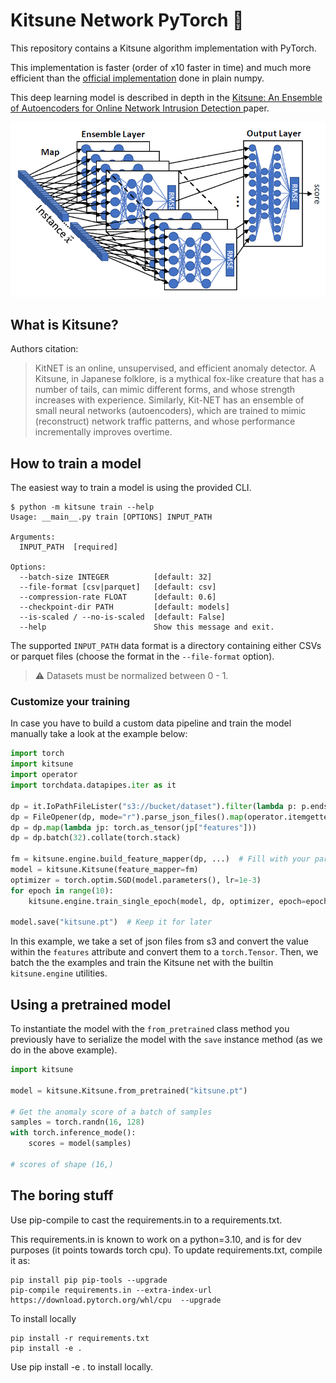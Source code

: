 # Kitsune Network PyTorch 🦊

This repository contains a Kitsune algorithm implementation with PyTorch.

This implementation is faster (order of x10 faster in time) and much more efficient 
than the [official implementation](https://github.com/ymirsky/KitNET-py) done in plain numpy.

This deep learning model is described in depth in the [Kitsune: An Ensemble of Autoencoders for Online Network Intrusion Detection
](https://arxiv.org/pdf/1802.09089v2.pdf) paper.

![](img/KitNET_fig.png)

## What is Kitsune?

Authors citation:

> KitNET is an online, unsupervised, and efficient anomaly detector. A Kitsune, 
in Japanese folklore, is a mythical fox-like creature that has a number of tails, 
can mimic different forms, and whose strength increases with experience. Similarly, 
Kit-NET has an ensemble of small neural networks (autoencoders), which are trained 
to mimic (reconstruct) network traffic patterns, and whose performance incrementally 
improves overtime.

## How to train a model

The easiest way to train a model is using the provided CLI.

```
$ python -m kitsune train --help
Usage: __main__.py train [OPTIONS] INPUT_PATH

Arguments:
  INPUT_PATH  [required]

Options:
  --batch-size INTEGER          [default: 32]
  --file-format [csv|parquet]   [default: csv]
  --compression-rate FLOAT      [default: 0.6]
  --checkpoint-dir PATH         [default: models]
  --is-scaled / --no-is-scaled  [default: False]
  --help                        Show this message and exit.
```

The supported `INPUT_PATH` data format is a directory containing either CSVs or 
parquet files (choose the format in the `--file-format` option).

> ⚠ Datasets must be normalized between 0 - 1.

### Customize your training

In case you have to build a custom data pipeline and train the model manually
take a look at the example below:

```python
import torch
import kitsune
import operator
import torchdata.datapipes.iter as it

dp = it.IoPathFileLister("s3://bucket/dataset").filter(lambda p: p.endswith(".json"))
dp = FileOpener(dp, mode="r").parse_json_files().map(operator.itemgetter(1))
dp = dp.map(lambda jp: torch.as_tensor(jp["features"]))
dp = dp.batch(32).collate(torch.stack)

fm = kitsune.engine.build_feature_mapper(dp, ...)  # Fill with your parameters
model = kitsune.Kitsune(feature_mapper=fm)
optimizer = torch.optim.SGD(model.parameters(), lr=1e-3)
for epoch in range(10):
    kitsune.engine.train_single_epoch(model, dp, optimizer, epoch=epoch)

model.save("kitsune.pt")  # Keep it for later
```

In this example, we take a set of json files from s3 and convert the value within
the `features` attribute and convert them to a `torch.Tensor`. Then, we batch
the the examples and train the Kitsune net with the builtin `kitsune.engine`
utilities.

## Using a pretrained model

To instantiate the model with the `from_pretrained` class method you previously
have to serialize the model with the `save` instance method (as we do in the 
above example).

```python
import kitsune

model = kitsune.Kitsune.from_pretrained("kitsune.pt")

# Get the anomaly score of a batch of samples
samples = torch.randn(16, 128)
with torch.inference_mode():
    scores = model(samples)

# scores of shape (16,)
```

## The boring stuff


Use pip-compile to cast the requirements.in to a requirements.txt. 

This requirements.in is known to work on a python=3.10, and is for dev purposes (it points towards torch cpu). To update requirements.txt, compile it as:

```
pip install pip pip-tools --upgrade
pip-compile requirements.in --extra-index-url https://download.pytorch.org/whl/cpu  --upgrade
```

To install locally

```
pip install -r requirements.txt
pip install -e .
```


Use pip install -e . to install locally.